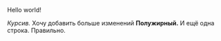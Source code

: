 Hello world!

*Курсив.*
Хочу добавить больше изменений
**Полужирный.**
И ещё одна строка.
Правильно.
